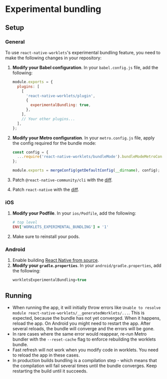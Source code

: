 # Experimental bundling

## Setup

### General

To use `react-native-worklets`'s experimental bundling feature, you need to make the following changes in your repository:

1. **Modify your Babel configuration**. In your `babel.config.js` file, add the following:
   ```javascript
   module.exports = {
     plugins: [
       [
         'react-native-worklets/plugin',
         {
           experimentalBundling: true,
         },
       ],
       // Your other plugins...
     ],
   };
   ```
2. **Modify your Metro configuration**. In your `metro.config.js` file, apply the config required for the bundle mode:

   ```javascript
   const config = {
     ...require('react-native-worklets/bundleMode').bundleModeMetroConfig,
   };

   module.exports = mergeConfig(getDefaultConfig(__dirname), config);
   ```

3. Patch `@react-native-community/cli` with the [diff](../../.yarn/patches/@react-native-community-cli-plugin-npm-0.80.0-rc.4-af2762c07e.patch).
4. Patch `react-native` with the [diff](../../.yarn/patches/react-native-npm-0.80.0-rc.4-ad01aea617.patch).

### iOS

1. **Modify your Podfile**. In your `ios/Podfile`, add the following:
   ```ruby
   # top level
   ENV['WORKLETS_EXPERIMENTAL_BUNDLING'] = '1'
   ```
2. Make sure to reinstall your pods.

### Android

1. Enable building [React Native from source](https://reactnative.dev/contributing/how-to-build-from-source#android).
2. **Modify your `gradle.properties`**. In your `android/gradle.properties`, add the following:
   ```groovy
   workletsExperimentalBundling=true
   ```

## Running

- When running the app, it will initially throw errors like `Unable to resolve module react-native-worklets/__generatedWorklets/...`. This is expected, because the bundle has not yet converged. When it happens, reload the app. On Android you might need to restart the app. After several reloads, the bundle will converge and the errors will be gone.
- In rare cases where the same error would reappear, re-run Metro bundler with the `--reset-cache` flag to enforce rebuilding the worklets bundle.
- Fast refresh will not work when you modify code in worklets. You need to reload the app in these cases.
- In production builds bundling is a compilation step - which means that the compilation will fail several times until the bundle converges. Keep restarting the build until it succeeds.
